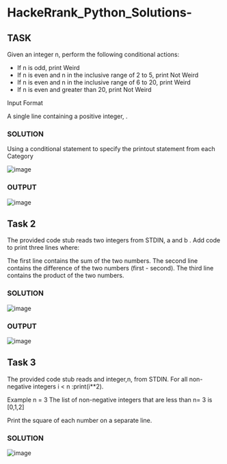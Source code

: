 # HackeRrank_Python_Solutions-

## TASK

Given an integer n, perform the following conditional actions:

* If n is odd, print Weird
* If n is even and n in the inclusive range of 2 to 5, print Not Weird
* If n is even and n in the inclusive range of 6 to 20, print Weird
* If n is even and greater than 20, print Not Weird

Input Format

A single line containing a positive integer, .

### SOLUTION
Using a conditional statement to specify the printout statement from each Category

![image](https://github.com/Bumzeal/HackeRrank_Python_Solutions-/assets/78567274/80c9341c-4733-4ba9-bf49-f866d7e06d24)



### OUTPUT

![image](https://github.com/Bumzeal/HackeRrank_Python_Solutions-/assets/78567274/2ddc8c39-4412-41f8-a5b0-32bd29b1c1c7)

## Task 2
The provided code stub reads two integers from STDIN, a and b . Add code to print three lines where:

The first line contains the sum of the two numbers.
The second line contains the difference of the two numbers (first - second).
The third line contains the product of the two numbers.

### SOLUTION

![image](https://github.com/Bumzeal/HackeRrank_Python_Solutions-/assets/78567274/449344f7-514b-49bf-a292-9a5fc9cc2bab)

### OUTPUT

![image](https://github.com/Bumzeal/HackeRrank_Python_Solutions-/assets/78567274/03687a68-5248-4a25-9233-d10c26c89511)


## Task 3

The provided code stub reads and integer,n, from STDIN. For all non-negative integers i < n :print(i**2).

Example
n = 3
The list of non-negative integers that are less than n= 3 is [0,1,2]

Print the square of each number on a separate line.


### SOLUTION

![image](https://github.com/Bumzeal/HackeRrank_Python_Solutions-/assets/78567274/3b36c797-f581-4275-aaf4-ee3c20e189f5)





